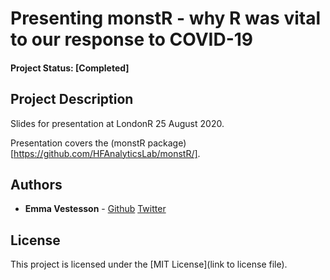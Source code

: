 # Presenting monstR - why R was vital to our response to COVID-19


#### Project Status: [Completed]

## Project Description

Slides for presentation at LondonR 25 August 2020. 

Presentation covers the (monstR package)[https://github.com/HFAnalyticsLab/monstR/].


## Authors

* **Emma Vestesson** -  [Github](https://github.com/emmavestesson) [Twitter](https://twitter.com/Gummifot)

## License

This project is licensed under the [MIT License](link to license file).


